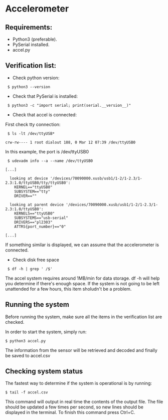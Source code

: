 # Accelerometer

## Requirements:

* Python3 (preferable).
* PySerial installed.
* accel.py

## Verification list:

* Check python version:

```
 $ python3 --version
```

* Check that PySerial is installed:

```
 $ python3 -c "import serial; print(serial.__version__)"
```

* Check that accel is connected:

First check tty connection:

```
 $ ls -lt /dev/ttyUSB*
```

```
crw-rw---- 1 root dialout 188, 0 Mar 12 07:39 /dev/ttyUSB0
```

In this example, the port is /dev/ttyUSB0

```
 $ udevadm info --a --name /dev/ttyUSB0
```

```
[...]

  looking at device '/devices/70090000.xusb/usb1/1-2/1-2.3/1-2.3:1.0/ttyUSB0/tty/ttyUSB0':
    KERNEL=="ttyUSB0"
    SUBSYSTEM=="tty"
    DRIVER==""

  looking at parent device '/devices/70090000.xusb/usb1/1-2/1-2.3/1-2.3:1.0/ttyUSB0':
    KERNELS=="ttyUSB0"
    SUBSYSTEMS=="usb-serial"
    DRIVERS=="pl2303"
    ATTRS{port_number}=="0"

[...]
```

If something similar is displayed, we can assume that the accelerometer is connected.

* Check disk free space

```
 $ df -h | grep ' /$'
```

The accel system requires around 1MB/min for data storage. df -h will help you determine if there's enough space.  If the system is not going to be left unattended for a few hours, this item sholudn't be a problem.


## Running the system

Before running the system, make sure all the items in the verification list are checked.

In order to start the system, simply run:

```
$ python3 accel.py
```

The information from the sensor will be retrieved and decoded and finally be saved to accel.csv

## Checking system status

The fastest way to determine if the system is operational is by running:

```
$ tail -f accel.csv
```

This command will output in real time the contents of the output file. The file should be updated a few times per second, so new lines should be displayed in the terminal.  To finish this command press Ctrl+C.


